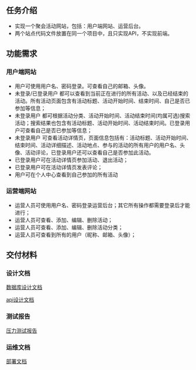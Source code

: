## 任务介绍
* 实现一个聚会活动网站，包括：用户端网站、运营后台。
* 两个站点代码文件放置在同一个项目中，且只实现API，不实现前端。

## 功能需求
### 用户端网站
* 用户可使用用户名、密码登录。可查看自己的邮箱、头像。
* 未登录/已登录用户 都可以查看到当前正在进行的所有活动、以及已经结束的活动。所有活动页面包含有活动标题、活动开始时间、结束时间、自己是否已参加等信息；
* 未登录用户 都可根据活动分类、活动开始时间、活动结束时间(均属可选)搜索活动；搜索结果也包含有活动标题、活动开始时间、活动结束时间。已登录用户可查看自己是否已参加等信息；
* 未登录用户 可查看活动详情页，页面信息包括有：活动标题、活动开始时间、结束时间、活动详细描述、活动地点、参与的活动的所有用户的用户名、头像、活动评论，已登录用户还可以查看自己是否参加此活动。
* 已登录用户可在活动详情页参加活动、退出活动；
* 已登录用户可在活动详情页发表评论；
* 用户可在个人中心查看到自己参加的所有活动

### 运营端网站
* 运营人员可使用用户名、密码登录运营后台；其它所有操作都需要登录后才能进行；
* 运营人员可查看、添加、编辑、删除活动；
* 运营人员可查看、添加、编辑、删除活动分类；
* 运营人员可查看到所有的用户（昵称、邮箱、头像）；

## 交付材料

### 设计文档
[数据库设计文档](https://docs.google.com/document/d/14BKeB-t_U9dMxk2YDW8VdhZiZ0SIoJi5wGg8OQ0aGtQ/edit)

[api设计文档](https://api.seller.shopee.io/project/2992/interface/api)

### 测试报告
[压力测试报告](https://docs.google.com/document/d/1lsnhLApZzDr0e06AGVU6XeXfaR8gWiVRebIoHmdCgXM/edit#)

### 运维文档
[部署文档](https://docs.google.com/document/d/1q-iv3URsgsV814RMYgfI78OmJtn1HsLKiPA2SLLOtlA/edit#heading=h.pyfw5mh7gqsn)




